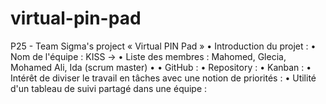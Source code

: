 # virtual-pin-pad
P25 - Team Sigma's project « Virtual PIN Pad »
    • Introduction du projet :
    • Nom de l'équipe : KISS -> 
    • Liste des membres : Mahomed, Glecia, Mohamed Ali, Ida (scrum master)
    •
    • GitHub : 
    • Repository :
    • Kanban : 
    • Intérêt de diviser le travail en tâches avec une notion de priorités : 
    • Utilité d'un tableau de suivi partagé dans une équipe : 
    
    

